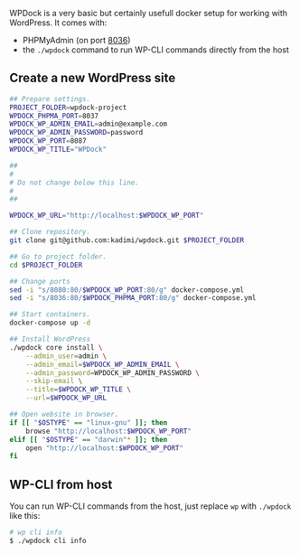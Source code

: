 WPDock is a very basic but certainly usefull docker setup for working with WordPress. It comes with: 

- PHPMyAdmin (on port [8036](http://localhost:8036))
- the `./wpdock` command to run WP-CLI commands directly from the host

## Create a new WordPress site

```sh
## Prepare settings.
PROJECT_FOLDER=wpdock-project
WPDOCK_PHPMA_PORT=8037
WPDOCK_WP_ADMIN_EMAIL=admin@example.com
WPDOCK_WP_ADMIN_PASSWORD=password
WPDOCK_WP_PORT=8087
WPDOCK_WP_TITLE="WPDock"

##
#
# Do not change below this line.
#
##

WPDOCK_WP_URL="http://localhost:$WPDOCK_WP_PORT"

## Clone repository.
git clone git@github.com:kadimi/wpdock.git $PROJECT_FOLDER

## Go to project folder.
cd $PROJECT_FOLDER

## Change ports
sed -i "s/8080:80/$WPDOCK_WP_PORT:80/g" docker-compose.yml
sed -i "s/8036:80/$WPDOCK_PHPMA_PORT:80/g" docker-compose.yml

## Start containers.
docker-compose up -d

## Install WordPress
./wpdock core install \
	--admin_user=admin \
	--admin_email=$WPDOCK_WP_ADMIN_EMAIL \
	--admin_password=WPDOCK_WP_ADMIN_PASSWORD \
	--skip-email \
	--title=$WPDOCK_WP_TITLE \
	--url=$WPDOCK_WP_URL

## Open website in browser.
if [[ "$OSTYPE" == "linux-gnu" ]]; then
	browse "http://localhost:$WPDOCK_WP_PORT"
elif [[ "$OSTYPE" == "darwin"* ]]; then
	open "http://localhost:$WPDOCK_WP_PORT"
fi
```

## WP-CLI from host

You can run WP-CLI commands from the host, just replace `wp` with  `./wpdock` like this:

```sh
# wp cli info
$ ./wpdock cli info
``` 